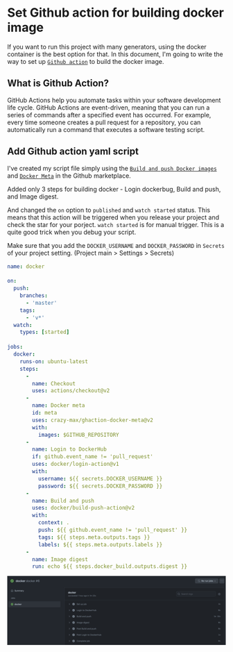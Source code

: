 # Set Github action for building docker image

If you want to run this project with many generators, using the docker container is the best option for that. In this document, I'm going to write the way to set up [`Github action`](https://docs.github.com/en/actions/learn-github-actions) to build the docker image. 

## What is Github Action?

GitHub Actions help you automate tasks within your software development life cycle. GitHub Actions are event-driven, meaning that you can run a series of commands after a specified event has occurred. For example, every time someone creates a pull request for a repository, you can automatically run a command that executes a software testing script.


## Add Github action yaml script

I've created my script file simply using the [`Build and push Docker images`](https://github.com/marketplace/actions/build-and-push-docker-images) and [`Docker Meta`](https://github.com/marketplace/actions/docker-meta) in the Github marketplace. 

Added only 3 steps for building docker - Login dockerbug, Build and push, and Image digest.

And changed the `on` option to `published` and `watch started` status. This means that this action will be triggered when you release your project and check the star for your porject. `watch started` is for manual trigger. This is a quite good trick when you debug your script.

Make sure that you add the `DOCKER_USERNAME` and `DOCKER_PASSWORD` in `Secrets` of your project setting. (Project main > Settings > Secrets)

```yaml
name: docker

on:
  push:
    branches:
      - 'master'
    tags:
      - 'v*'
  watch:
    types: [started]

jobs:
  docker:
    runs-on: ubuntu-latest
    steps:
      -
        name: Checkout
        uses: actions/checkout@v2
      -
        name: Docker meta
        id: meta
        uses: crazy-max/ghaction-docker-meta@v2
        with:
          images: $GITHUB_REPOSITORY
      -
        name: Login to DockerHub
        if: github.event_name != 'pull_request'
        uses: docker/login-action@v1
        with:
          username: ${{ secrets.DOCKER_USERNAME }}
          password: ${{ secrets.DOCKER_PASSWORD }}
      -
        name: Build and push
        uses: docker/build-push-action@v2
        with:
          context: .
          push: ${{ github.event_name != 'pull_request' }}
          tags: ${{ steps.meta.outputs.tags }}
          labels: ${{ steps.meta.outputs.labels }}
      -
        name: Image digest
        run: echo ${{ steps.docker_build.outputs.digest }}
```

![docker-github-action](../images/github-action-docker.png)